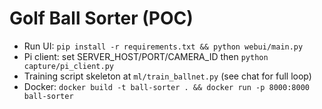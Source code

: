 # Golf Ball Sorter (POC)
- Run UI: `pip install -r requirements.txt && python webui/main.py`
- Pi client: set SERVER_HOST/PORT/CAMERA_ID then `python capture/pi_client.py`
- Training script skeleton at `ml/train_ballnet.py` (see chat for full loop)
- Docker: `docker build -t ball-sorter . && docker run -p 8000:8000 ball-sorter`

